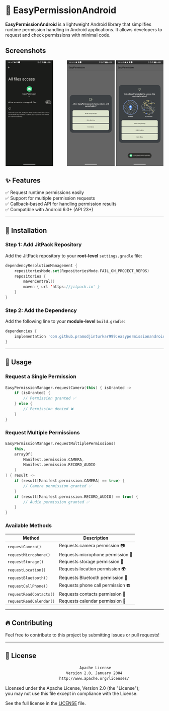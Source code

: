 # 📜 EasyPermissionAndroid

**EasyPermissionAndroid** is a lightweight Android library that simplifies runtime permission handling in Android applications. It allows developers to request and check permissions with minimal code.


## Screenshots

<p align="center">
  <img src="assets/screen1.png" width="30%" style="margin-right: 40px;" />
  <img src="assets/screen2.png" width="30%" />
    <img src="assets/screen3.png" width="30%" />
</p>

## ✨ Features

✅ Request runtime permissions easily  
✅ Support for multiple permission requests  
✅ Callback-based API for handling permission results  
✅ Compatible with Android 6.0+ (API 23+)  

---

## 🚀 Installation

### Step 1: Add JitPack Repository

Add the JitPack repository to your **root-level** `settings.gradle` file:

```kotlin
dependencyResolutionManagement {
    repositoriesMode.set(RepositoriesMode.FAIL_ON_PROJECT_REPOS)
    repositories {
        mavenCentral()
        maven { url 'https://jitpack.io' }
    }
}
```

### Step 2: Add the Dependency

Add the following line to your **module-level** `build.gradle`:

```gradle
dependencies {
    implementation 'com.github.pramodjinturkar999:easypermissionandroid:1.0.1'
}
```

---

## 📌 Usage

### Request a Single Permission

```kotlin
EasyPermissionManager.requestCamera(this) { isGranted ->
    if (isGranted) {
        // Permission granted ✅
    } else {
        // Permission denied ❌
    }
}
```

### Request Multiple Permissions

```kotlin
EasyPermissionManager.requestMultiplePermissions(
    this,
    arrayOf(
        Manifest.permission.CAMERA,
        Manifest.permission.RECORD_AUDIO
    )
) { result ->
    if (result[Manifest.permission.CAMERA] == true) {
        // Camera permission granted ✅
    }
    if (result[Manifest.permission.RECORD_AUDIO] == true) {
        // Audio permission granted ✅
    }
}
```

### Available Methods

| Method                 | Description                               |
|------------------------|-------------------------------------------|
| `requestCamera()`      | Requests camera permission 📷             |
| `requestMicrophone()`  | Requests microphone permission 🎤         |
| `requestStorage()`     | Requests storage permission 📂            |
| `requestLocation()`    | Requests location permission 🌍           |
| `requestBluetooth()`   | Requests Bluetooth permission 🔵         |
| `requestCallPhone()`   | Requests phone call permission ☎️       |
| `requestReadContacts()`| Requests contacts permission 📇         |
| `requestReadCalendar()`| Requests calendar permission 📅         |

---



## 🔥 Contributing

Feel free to contribute to this project by submitting issues or pull requests!  

---

## 📜 License

```txt
                                 Apache License
                           Version 2.0, January 2004
                        http://www.apache.org/licenses/
```

Licensed under the Apache License, Version 2.0 (the "License");  
you may not use this file except in compliance with the License.  

See the full license in the [LICENSE](LICENSE) file.

